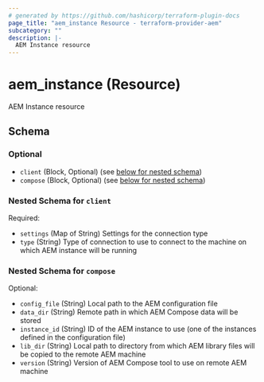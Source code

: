 ```yaml
---
# generated by https://github.com/hashicorp/terraform-plugin-docs
page_title: "aem_instance Resource - terraform-provider-aem"
subcategory: ""
description: |-
  AEM Instance resource
---
```


# aem_instance (Resource)

AEM Instance resource



<!-- schema generated by tfplugindocs -->
## Schema

### Optional

- `client` (Block, Optional) (see [below for nested schema](#nestedblock--client))
- `compose` (Block, Optional) (see [below for nested schema](#nestedblock--compose))

<a id="nestedblock--client"></a>
### Nested Schema for `client`

Required:

- `settings` (Map of String) Settings for the connection type
- `type` (String) Type of connection to use to connect to the machine on which AEM instance will be running


<a id="nestedblock--compose"></a>
### Nested Schema for `compose`

Optional:

- `config_file` (String) Local path to the AEM configuration file
- `data_dir` (String) Remote path in which AEM Compose data will be stored
- `instance_id` (String) ID of the AEM instance to use (one of the instances defined in the configuration file)
- `lib_dir` (String) Local path to directory from which AEM library files will be copied to the remote AEM machine
- `version` (String) Version of AEM Compose tool to use on remote AEM machine
